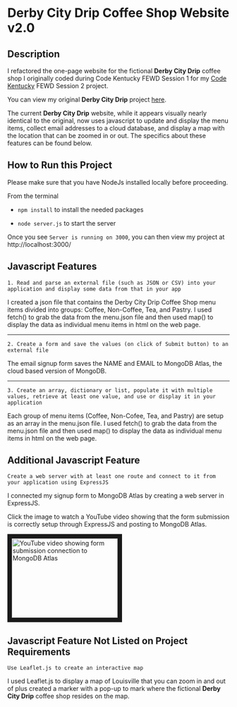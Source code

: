 # Derby City Drip Coffee Shop Website v2.0
## Description
I refactored the one-page website for the fictional **Derby City Drip** coffee shop I originally coded during Code Kentucky FEWD Session 1 for my [Code Kentucky](https://codekentucky.org/) FEWD Session 2 project.

You can view my original **Derby City Drip** project [here](https://github.com/istarlet/derby_city_drip). 

The current **Derby City Drip** website, while it appears visually nearly identical to the original, now uses javascript to update and display the menu items, collect email addresses to a cloud database, and display a map with the location that can be zoomed in or out. The specifics about these features can be found below. 

## How to Run this Project
Please make sure that you have NodeJs installed locally before proceeding. 

From the terminal 

- `npm install` to install the needed packages

- `node server.js` to start the server

Once you see `Server is running on 3000`, you can then view my project at http://localhost:3000/

## Javascript Features
`1. Read and parse an external file (such as JSON or CSV) into your application and display some data from that in your app`

I created a json file that contains the Derby City Drip Coffee Shop menu items divided into groups: Coffee, Non-Coffee, Tea, and Pastry. I used fetch() to grab the data from the menu.json file and then used map() to display the data as individual menu items in html on the web page. 

_ _ _

`2. Create a form and save the values (on click of Submit button) to an external file`

The email signup form saves the NAME and EMAIL to MongoDB Atlas, the cloud based version of MongoDB. 

_ _ _
 
`3. Create an array, dictionary or list, populate it with multiple values, retrieve at least one value, and use or display it in your application`

Each group of menu items (Coffee, Non-Cofee, Tea, and Pastry) are setup as an array in the menu.json file. I used fetch() to grab the data from the menu.json file and then used map() to display the data as individual menu items in html on the web page. 


## Additional Javascript Feature
`Create a web server with at least one route and connect to it from your application using ExpressJS`

I connected my signup form to MongoDB Atlas by creating a web server in ExpressJS. 

Click the image to watch a YouTube video showing that the form submission is correctly setup through ExpressJS and posting to MongoDB Atlas.

<a href="http://www.youtube.com/watch?feature=player_embedded&v=oBD7WD_XQNg
" target="_blank" rel="noopener noreferrer"><img src="http://img.youtube.com/vi/oBD7WD_XQNg/0.jpg" 
alt="YouTube video showing form submission connection to MongoDB Atlas" width="240" height="180" border="10" /></a>

## Javascript Feature Not Listed on Project Requirements
`Use Leaflet.js to create an interactive map`

I used Leaflet.js to display a map of Louisville that you can zoom in and out of plus created a marker with a pop-up to mark where the fictional **Derby City Drip** coffee shop resides on the map.




